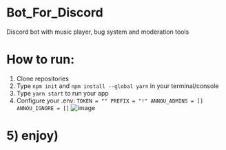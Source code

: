 # Bot_For_Discord
Discord bot with music player, bug system and moderation tools

# How to run:
1) Clone repositories
2) Type `npm init` and `npm install --global yarn`  in your terminal/console
3) Type `yarn start` to run your app
4) Configure your .env:
`TOKEN = ""
PREFIX = "!"
ANNOU_ADMINS = []
ANNOU_IGNORE = []`
![image](https://user-images.githubusercontent.com/70713060/136715588-87de7d61-7133-41dc-8958-60c3a7522658.png)
# 5) enjoy)

